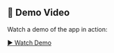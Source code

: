 ## 🎥 Demo Video

Watch a demo of the app in action:

[▶️ Watch Demo]([https://drive.google.com/file/d/1xiB-J_9gp4vuTOCe2YhEmInBYZJ26ygW/view?usp=sharing](https://drive.google.com/file/d/1tqz4F4qSEG87xAUPfFcycvnOVqWfYDH8/view?usp=sharing))
